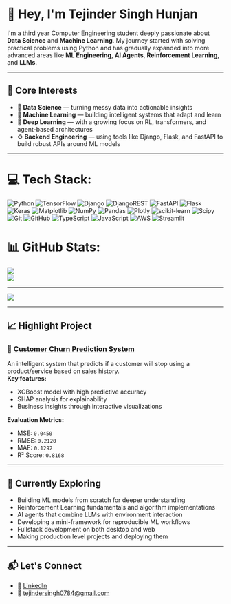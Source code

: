 # 👋 Hey, I'm Tejinder Singh Hunjan

I'm a third year Computer Engineering student deeply passionate about **Data Science** and **Machine Learning**. My journey started with solving practical problems using Python and has gradually expanded into more advanced areas like **ML Engineering**, **AI Agents**, **Reinforcement Learning**, and **LLMs**.

---

## 🧠 Core Interests

- 🧮 **Data Science** — turning messy data into actionable insights  
- 🤖 **Machine Learning** — building intelligent systems that adapt and learn  
- 🧠 **Deep Learning** — with a growing focus on RL, transformers, and agent-based architectures  
- ⚙️ **Backend Engineering** — using tools like Django, Flask, and FastAPI to build robust APIs around ML models  

---

# 💻 Tech Stack:
![Python](https://img.shields.io/badge/python-3670A0?style=for-the-badge&logo=python&logoColor=ffdd54) ![TensorFlow](https://img.shields.io/badge/TensorFlow-%23FF6F00.svg?style=for-the-badge&logo=TensorFlow&logoColor=white) ![Django](https://img.shields.io/badge/django-%23092E20.svg?style=for-the-badge&logo=django&logoColor=white) ![DjangoREST](https://img.shields.io/badge/DJANGO-REST-ff1709?style=for-the-badge&logo=django&logoColor=white&color=ff1709&labelColor=gray) ![FastAPI](https://img.shields.io/badge/FastAPI-005571?style=for-the-badge&logo=fastapi) ![Flask](https://img.shields.io/badge/flask-%23000.svg?style=for-the-badge&logo=flask&logoColor=white) ![Keras](https://img.shields.io/badge/Keras-%23D00000.svg?style=for-the-badge&logo=Keras&logoColor=white) ![Matplotlib](https://img.shields.io/badge/Matplotlib-%23ffffff.svg?style=for-the-badge&logo=Matplotlib&logoColor=black) ![NumPy](https://img.shields.io/badge/numpy-%23013243.svg?style=for-the-badge&logo=numpy&logoColor=white) ![Pandas](https://img.shields.io/badge/pandas-%23150458.svg?style=for-the-badge&logo=pandas&logoColor=white) ![Plotly](https://img.shields.io/badge/Plotly-%233F4F75.svg?style=for-the-badge&logo=plotly&logoColor=white) ![scikit-learn](https://img.shields.io/badge/scikit--learn-%23F7931E.svg?style=for-the-badge&logo=scikit-learn&logoColor=white) ![Scipy](https://img.shields.io/badge/SciPy-%230C55A5.svg?style=for-the-badge&logo=scipy&logoColor=%white) ![Git](https://img.shields.io/badge/git-%23F05033.svg?style=for-the-badge&logo=git&logoColor=white) ![GitHub](https://img.shields.io/badge/github-%23121011.svg?style=for-the-badge&logo=github&logoColor=white) ![TypeScript](https://img.shields.io/badge/typescript-%23007ACC.svg?style=for-the-badge&logo=typescript&logoColor=white) ![JavaScript](https://img.shields.io/badge/javascript-%23323330.svg?style=for-the-badge&logo=javascript&logoColor=%23F7DF1E) ![AWS](https://img.shields.io/badge/AWS-%23FF9900.svg?style=for-the-badge&logo=amazon-aws&logoColor=white) ![Streamlit](https://img.shields.io/badge/Streamlit-%23FE4B4B.svg?style=for-the-badge&logo=streamlit&logoColor=white)
# 📊 GitHub Stats:
![](https://nirzak-streak-stats.vercel.app/?user=ItsTSH&theme=transparent&hide_border=false)<br/>
![](https://github-readme-stats.vercel.app/api/top-langs/?username=ItsTSH&theme=transparent&hide_border=false&include_all_commits=true&count_private=true&layout=compact)

---
[![](https://visitcount.itsvg.in/api?id=ItsTSH&icon=0&color=0)](https://visitcount.itsvg.in)

<!-- Proudly created with GPRM ( https://gprm.itsvg.in ) -->

---

## 📈 Highlight Project

### 🧠 [Customer Churn Prediction System]([https://github.com/yourusername/churn-predictor](https://github.com/ItsTSH/Customer-Churn-Prediction))
An intelligent system that predicts if a customer will stop using a product/service based on sales history.  
**Key features:**
- XGBoost model with high predictive accuracy  
- SHAP analysis for explainability  
- Business insights through interactive visualizations

**Evaluation Metrics:**
- MSE: `0.0450`  
- RMSE: `0.2120`  
- MAE: `0.1292`  
- R² Score: `0.8168`

---

## 🚀 Currently Exploring

- Building ML models from scratch for deeper understanding  
- Reinforcement Learning fundamentals and algorithm implementations  
- AI agents that combine LLMs with environment interaction  
- Developing a mini-framework for reproducible ML workflows
- Fullstack development on both desktop and web
- Making production level projects and deploying them

---

## 📬 Let's Connect

<!-- - 🌐 Portfolio: Coming soon! -->
- 💼 [LinkedIn](https://www.linkedin.com/in/tejinder-singh-hunjan-b23619259/)
- 📧 tejindersingh0784@gmail.com
<!--- 📄 [Resume](link-to-resume) -->

